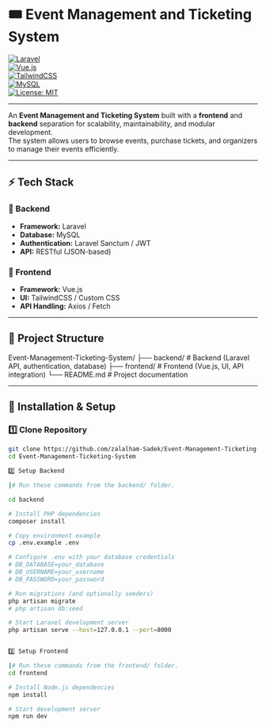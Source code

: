 # 🎟️ Event Management and Ticketing System  

[![Laravel](https://img.shields.io/badge/Laravel-10.x-FF2D20?logo=laravel&logoColor=white)](https://laravel.com/)  
[![Vue.js](https://img.shields.io/badge/Vue.js-3.x-42b883?logo=vue.js&logoColor=white)](https://vuejs.org/)  
[![TailwindCSS](https://img.shields.io/badge/TailwindCSS-3.x-38B2AC?logo=tailwind-css&logoColor=white)](https://tailwindcss.com/)  
[![MySQL](https://img.shields.io/badge/MySQL-8.x-4479A1?logo=mysql&logoColor=white)](https://www.mysql.com/)  
[![License: MIT](https://img.shields.io/badge/License-MIT-green.svg)](LICENSE)  

---

An **Event Management and Ticketing System** built with a **frontend** and **backend** separation for scalability, maintainability, and modular development.  
The system allows users to browse events, purchase tickets, and organizers to manage their events efficiently.  

---

## ⚡ Tech Stack

### 🔹 Backend
- **Framework:** Laravel  
- **Database:** MySQL  
- **Authentication:** Laravel Sanctum / JWT  
- **API:** RESTful (JSON-based)  

### 🔹 Frontend
- **Framework:** Vue.js  
- **UI:** TailwindCSS / Custom CSS  
- **API Handling:** Axios / Fetch  

---

## 📂 Project Structure

Event-Management-Ticketing-System/
├── backend/ # Backend (Laravel API, authentication, database)
├── frontend/ # Frontend (Vue.js, UI, API integration)
└── README.md # Project documentation


---

## 🚀 Installation & Setup

### 1️⃣ Clone Repository
```bash
git clone https://github.com/zalalham-Sadek/Event-Management-Ticketing-System.git
cd Event-Management-Ticketing-System

2️⃣ Setup Backend

|# Run these commands from the backend/ folder.

cd backend

# Install PHP dependencies
composer install

# Copy environment example
cp .env.example .env

# Configure .env with your database credentials
# DB_DATABASE=your_database
# DB_USERNAME=your_username
# DB_PASSWORD=your_password

# Run migrations (and optionally seeders)
php artisan migrate
# php artisan db:seed

# Start Laravel development server
php artisan serve --host=127.0.0.1 --port=8000


3️⃣ Setup Frontend

|# Run these commands from the frontend/ folder.
cd frontend

# Install Node.js dependencies
npm install

# Start development server
npm run dev




